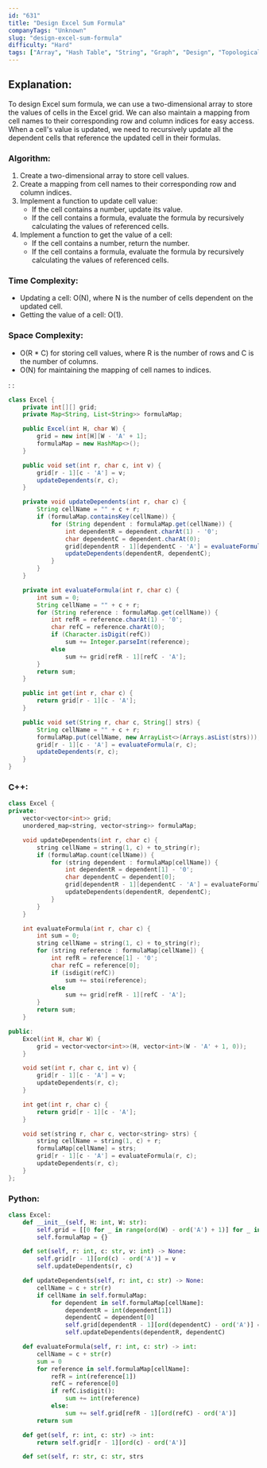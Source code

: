 ```yaml
---
id: "631"
title: "Design Excel Sum Formula"
companyTags: "Unknown"
slug: "design-excel-sum-formula"
difficulty: "Hard"
tags: ["Array", "Hash Table", "String", "Graph", "Design", "Topological Sort", "Matrix"]
---
```


## Explanation:

To design Excel sum formula, we can use a two-dimensional array to store the values of cells in the Excel grid. We can also maintain a mapping from cell names to their corresponding row and column indices for easy access. When a cell's value is updated, we need to recursively update all the dependent cells that reference the updated cell in their formulas.

### Algorithm:
1. Create a two-dimensional array to store cell values.
2. Create a mapping from cell names to their corresponding row and column indices.
3. Implement a function to update cell value:
   - If the cell contains a number, update its value.
   - If the cell contains a formula, evaluate the formula by recursively calculating the values of referenced cells.
4. Implement a function to get the value of a cell:
   - If the cell contains a number, return the number.
   - If the cell contains a formula, evaluate the formula by recursively calculating the values of referenced cells.

### Time Complexity:
- Updating a cell: O(N), where N is the number of cells dependent on the updated cell.
- Getting the value of a cell: O(1).

### Space Complexity:
- O(R * C) for storing cell values, where R is the number of rows and C is the number of columns.
- O(N) for maintaining the mapping of cell names to indices.

:
:
```java
class Excel {
    private int[][] grid;
    private Map<String, List<String>> formulaMap;

    public Excel(int H, char W) {
        grid = new int[H][W - 'A' + 1];
        formulaMap = new HashMap<>();
    }

    public void set(int r, char c, int v) {
        grid[r - 1][c - 'A'] = v;
        updateDependents(r, c);
    }

    private void updateDependents(int r, char c) {
        String cellName = "" + c + r;
        if (formulaMap.containsKey(cellName)) {
            for (String dependent : formulaMap.get(cellName)) {
                int dependentR = dependent.charAt(1) - '0';
                char dependentC = dependent.charAt(0);
                grid[dependentR - 1][dependentC - 'A'] = evaluateFormula(dependentR, dependentC);
                updateDependents(dependentR, dependentC);
            }
        }
    }

    private int evaluateFormula(int r, char c) {
        int sum = 0;
        String cellName = "" + c + r;
        for (String reference : formulaMap.get(cellName)) {
            int refR = reference.charAt(1) - '0';
            char refC = reference.charAt(0);
            if (Character.isDigit(refC))
                sum += Integer.parseInt(reference);
            else
                sum += grid[refR - 1][refC - 'A'];
        }
        return sum;
    }

    public int get(int r, char c) {
        return grid[r - 1][c - 'A'];
    }

    public void set(String r, char c, String[] strs) {
        String cellName = "" + c + r;
        formulaMap.put(cellName, new ArrayList<>(Arrays.asList(strs)));
        grid[r - 1][c - 'A'] = evaluateFormula(r, c);
        updateDependents(r, c);
    }
}
```

### C++:
```cpp
class Excel {
private:
    vector<vector<int>> grid;
    unordered_map<string, vector<string>> formulaMap;

    void updateDependents(int r, char c) {
        string cellName = string(1, c) + to_string(r);
        if (formulaMap.count(cellName)) {
            for (string dependent : formulaMap[cellName]) {
                int dependentR = dependent[1] - '0';
                char dependentC = dependent[0];
                grid[dependentR - 1][dependentC - 'A'] = evaluateFormula(dependentR, dependentC);
                updateDependents(dependentR, dependentC);
            }
        }
    }

    int evaluateFormula(int r, char c) {
        int sum = 0;
        string cellName = string(1, c) + to_string(r);
        for (string reference : formulaMap[cellName]) {
            int refR = reference[1] - '0';
            char refC = reference[0];
            if (isdigit(refC))
                sum += stoi(reference);
            else
                sum += grid[refR - 1][refC - 'A'];
        }
        return sum;
    }

public:
    Excel(int H, char W) {
        grid = vector<vector<int>>(H, vector<int>(W - 'A' + 1, 0));
    }

    void set(int r, char c, int v) {
        grid[r - 1][c - 'A'] = v;
        updateDependents(r, c);
    }

    int get(int r, char c) {
        return grid[r - 1][c - 'A'];
    }

    void set(string r, char c, vector<string> strs) {
        string cellName = string(1, c) + r;
        formulaMap[cellName] = strs;
        grid[r - 1][c - 'A'] = evaluateFormula(r, c);
        updateDependents(r, c);
    }
};
```

### Python:
```python
class Excel:
    def __init__(self, H: int, W: str):
        self.grid = [[0 for _ in range(ord(W) - ord('A') + 1)] for _ in range(H)]
        self.formulaMap = {}

    def set(self, r: int, c: str, v: int) -> None:
        self.grid[r - 1][ord(c) - ord('A')] = v
        self.updateDependents(r, c)

    def updateDependents(self, r: int, c: str) -> None:
        cellName = c + str(r)
        if cellName in self.formulaMap:
            for dependent in self.formulaMap[cellName]:
                dependentR = int(dependent[1])
                dependentC = dependent[0]
                self.grid[dependentR - 1][ord(dependentC) - ord('A')] = self.evaluateFormula(dependentR, dependentC)
                self.updateDependents(dependentR, dependentC)

    def evaluateFormula(self, r: int, c: str) -> int:
        cellName = c + str(r)
        sum = 0
        for reference in self.formulaMap[cellName]:
            refR = int(reference[1])
            refC = reference[0]
            if refC.isdigit():
                sum += int(reference)
            else:
                sum += self.grid[refR - 1][ord(refC) - ord('A')]
        return sum

    def get(self, r: int, c: str) -> int:
        return self.grid[r - 1][ord(c) - ord('A')]

    def set(self, r: str, c: str, strs